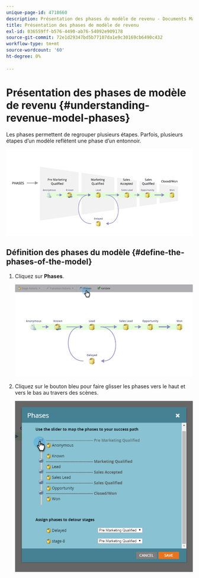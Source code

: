 ```yaml
---
unique-page-id: 4718660
description: Présentation des phases du modèle de revenu - Documents Marketo - Documentation du produit
title: Présentation des phases de modèle de revenu
exl-id: 036559ff-b576-4490-ab76-54092e909178
source-git-commit: 72e1d29347bd5b77107da1e9c30169cb6490c432
workflow-type: tm+mt
source-wordcount: '60'
ht-degree: 0%

---
```


# Présentation des phases de modèle de revenu {#understanding-revenue-model-phases}

Les phases permettent de regrouper plusieurs étapes. Parfois, plusieurs étapes d’un modèle reflètent une phase d’un entonnoir.

![--](assets/image2015-6-12-16-3a56-3a40.png)

## Définition des phases du modèle {#define-the-phases-of-the-model}

1. Cliquez sur **Phases**.

   ![](assets/image2015-6-12-16-3a2-3a28.png)

1. Cliquez sur le bouton bleu pour faire glisser les phases vers le haut et vers le bas au travers des scènes.

   ![](assets/image2015-6-12-16-3a5-3a31.png)
